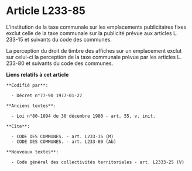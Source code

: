 # Article L233-85

L'institution de la taxe communale sur les emplacements publicitaires fixes exclut celle de la taxe communale sur la
publicité prévue aux articles L. 233-15 et suivants du code des communes.

La perception du droit de timbre des affiches sur un emplacement exclut sur celui-ci la perception de la taxe communale
prévue par les articles L. 233-80 et suivants du code des communes.

**Liens relatifs à cet article**

	**Codifié par**:

	  - Décret n°77-90 1977-01-27

	**Anciens textes**:

	  - Loi n°80-1094 du 30 décembre 1980 - art. 55, v. init.

	**Cite**:

	  - CODE DES COMMUNES. - art. L233-15 (M)
	  - CODE DES COMMUNES. - art. L233-80 (Ab)

	**Nouveaux textes**:

	  - Code général des collectivités territoriales - art. L2333-25 (V)

